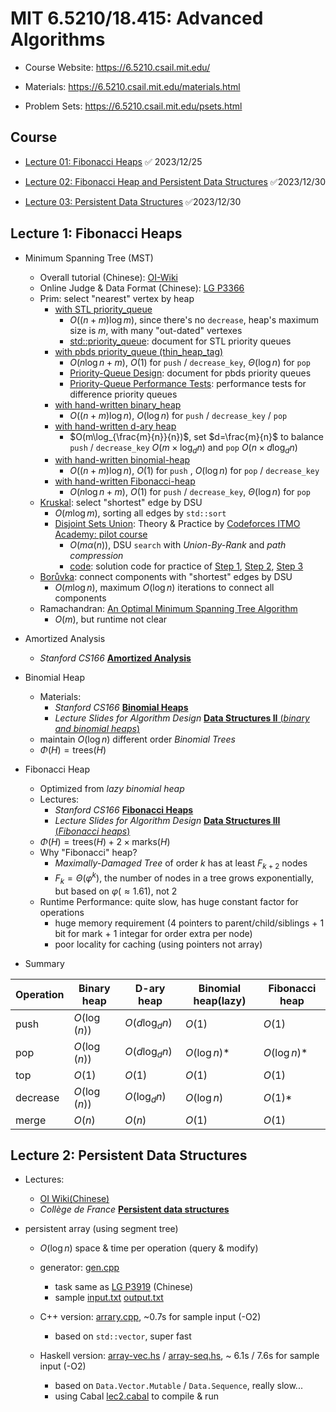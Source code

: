 # MIT 6.5210/18.415: Advanced Algorithms

- Course Website: https://6.5210.csail.mit.edu/

- Materials: https://6.5210.csail.mit.edu/materials.html
- Problem Sets: https://6.5210.csail.mit.edu/psets.html

## Course

- [Lecture 01: Fibonacci Heaps](https://www.youtube.com/watch?v=rnwf0dDGNCM&t=879s) :white_check_mark: 2023/12/25

- [Lecture 02: Fibonacci Heap and Persistent Data Structures](https://www.youtube.com/watch?v=TB3Y308PCrA) :white_check_mark:2023/12/30

- [Lecture 03: Persistent Data Structures](https://www.youtube.com/watch?v=nofifCFuPiQ) :white_check_mark:2023/12/30

## Lecture 1:  Fibonacci Heaps

- Minimum Spanning Tree (MST)
  - Overall tutorial (Chinese): [OI-Wiki](https://oi-wiki.org/graph/mst/)
  - Online Judge & Data Format (Chinese): [LG P3366](https://www.luogu.com.cn/problem/P3366)
  - Prim: select "nearest" vertex by heap
    - [with STL priority_queue](https://github.com/SkqLiao/MIT-6.5210/blob/main/lec1/prim-stl.cpp)
      - $O((n+m)\log{m})$, since there's no `decrease`, heap's maximum size is $m$, with many "out-dated" vertexes
      - [std::priority_queue](https://en.cppreference.com/w/cpp/container/priority_queue): document for STL  priority queues
    - [with pbds priority_queue (thin_heap_tag)](https://github.com/SkqLiao/MIT-6.5210/blob/main/lec1/prim-pbds.cpp)
      - $O(n\log{n}+m)$, $O(1)$ for `push` / `decrease_key`,  $\Theta(\log{n})$ for `pop`
      - [Priority-Queue Design](https://gcc.gnu.org/onlinedocs/libstdc++/ext/pb_ds/pq_design.html): document for pbds priority queues
      - [Priority-Queue Performance Tests](https://gcc.gnu.org/onlinedocs/libstdc++/ext/pb_ds/pq_performance_tests.html):  performance tests for difference priority queues
    - [with hand-written binary_heap](https://github.com/SkqLiao/MIT-6.5210/blob/main/lec1/prim-binary.cpp)
      - $O((n+m)\log{n})$, $O(\log{n})$ for `push` / `decrease_key` / `pop`
    - [with hand-written d-ary heap](https://github.com/SkqLiao/MIT-6.5210/blob/main/lec1/prim-dheap.cpp)
      - $O(m\log_{\frac{m}{n}}{n})$, set $d=\frac{m}{n}$ to balance `push` / `decrease_key` $O(m\times \log_{d}{n})$ and `pop` $O(n\times d\log_{d}{n})$
    - [with hand-written binomial-heap](https://github.com/SkqLiao/MIT-6.5210/blob/main/lec1/prim-binomial.cpp)
      - $O((n+m)\log{n})$, $O(1)$ for `push` ,  $O(\log{n})$ for `pop` / `decrease_key`
    - [with hand-written Fibonacci-heap](https://github.com/SkqLiao/MIT-6.5210/blob/main/lec1/prim-fibonacci.cpp)
      - $O(n\log{n}+m)$, $O(1)$ for `push` / `decrease_key`,  $\Theta(\log{n})$ for `pop`
  - [Kruskal](https://github.com/SkqLiao/MIT-6.5210/blob/main/lec1/kruskal.cpp): select "shortest" edge by DSU
    - $O(m\log{m})$, sorting all edges by `std::sort`
    - [Disjoint Sets Union](https://codeforces.com/edu/course/2/lesson/7): Theory & Practice by [Codeforces ITMO Academy: pilot course](https://codeforces.com/edu/course/2)
      - $O(m\alpha(n))$, DSU `search` with *Union-By-Rank* and *path compression*
      - [code](https://github.com/SkqLiao/codeforces-edu): solution code for practice of [Step 1](https://codeforces.com/edu/course/2/lesson/7/1/practice), [Step 2](https://codeforces.com/edu/course/2/lesson/7/2/practice), [Step 3](https://codeforces.com/edu/course/2/lesson/7/3/practice)
  - [Borůvka](https://github.com/SkqLiao/MIT-6.5210/blob/main/lec1/boruvka.cpp): connect components with "shortest" edges by DSU
    - $O(m\log{n})$, maximum $O(\log{n})$ iterations to connect all components
  - Ramachandran: [An Optimal Minimum Spanning Tree Algorithm](https://web.eecs.umich.edu/~pettie/papers/jacm-optmsf.pdf)
    - $O(m)$, but runtime not clear
- Amortized Analysis
  - *Stanford CS166* [**Amortized Analysis**](https://web.stanford.edu/class/cs166/lectures/06/Slides06.pdf)
- Binomial Heap
  - Materials:
    - *Stanford CS166* [**Binomial Heaps**](https://web.stanford.edu/class/cs166/lectures/07/Slides07.pdf)
    - *Lecture Slides for Algorithm Design* [**Data Structures II** (*binary and binomial heaps*)](https://www.cs.princeton.edu/~wayne/kleinberg-tardos/pdf/BinomialHeaps.pdf)
  - maintain $O(\log{n})$ different order *Binomial Trees*
  - $\Phi(H)=\text{trees}(H)$
- Fibonacci Heap
  - Optimized from *lazy binomial heap*
  - Lectures:
    - *Stanford CS166* [**Fibonacci Heaps**](https://web.stanford.edu/class/cs166/lectures/08/Slides08.pdf)
    - *Lecture Slides for Algorithm Design* [**Data Structures III** (*Fibonacci heaps*)](https://www.cs.princeton.edu/~wayne/kleinberg-tardos/pdf/FibonacciHeaps.pdf)
  - $\Phi(H)=\text{trees}(H)+2\times \text{marks}(H)$
  - Why "Fibonacci" heap?
    - *Maximally-Damaged Tree* of order $k$ has at least $F_{k+2}$ nodes
    - $F_k=\Theta(\varphi^k)$, the number of nodes in a tree grows exponentially, but based on $\varphi(\approx 1.61)$, not $2$
  - Runtime Performance: quite slow, has huge constant factor for operations
    - huge memory requirement (4 pointers to parent/child/siblings + 1 bit for mark + 1 integar for order extra per node)
    - poor locality for caching (using pointers not array)

- Summary

| Operation | Binary heap  | D-ary heap        | Binomial heap(lazy) | Fibonacci heap |
| --------- | ------------ | ----------------- | ------------------- | -------------- |
| push      | $O(\log(n))$ | $O(d\log_{d}{n})$ | $O(1)$              | $O(1)$         |
| pop       | $O(\log(n))$ | $O(d\log_{d}{n})$ | $O(\log{n})$*       | $O(\log{n})$*  |
| top       | $O(1)$       | $O(1)$            | $O(1)$              | $O(1)$         |
| decrease  | $O(\log(n))$ | $O(\log_d{n})$    | $O(\log{n})$        | $O(1)$*        |
| merge     | $O(n)$       | $O(n)$            | $O(1)$              | $O(1)$         |

## Lecture 2: Persistent Data Structures

- Lectures:
  - [OI Wiki(Chinese)](https://oi-wiki.org/ds/persistent/)
  - *Collège de France* [**Persistent data structures**](https://xavierleroy.org/CdF/2022-2023/)

- persistent array (using segment tree)

  - $O(\log n)$ space & time per operation (query & modify)

  - generator: [gen.cpp](https://github.com/SkqLiao/MIT-6.5210/blob/main/lec2/src/gen.cpp)

    - task same as [LG P3919](https://www.luogu.com.cn/problem/P3919) (Chinese)
    - sample [input.txt](https://github.com/SkqLiao/MIT-6.5210/blob/main/lec2/src/in.txt) [output.txt](https://github.com/SkqLiao/MIT-6.5210/blob/main/lec2/src/out.txt)

  - C++ version: [arrary.cpp](https://github.com/SkqLiao/MIT-6.5210/blob/main/lec2/src/array.cpp), ~0.7s for sample input (-O2)

    - based on `std::vector`, super fast

  - Haskell version: [array-vec.hs](https://github.com/SkqLiao/MIT-6.5210/blob/main/lec2/src/array-vec.hs) / [array-seq.hs](https://github.com/SkqLiao/MIT-6.5210/blob/main/lec2/src/array-seq.hs), ~ 6.1s / 7.6s for sample input (-O2)

      - based on `Data.Vector.Mutable` / `Data.Sequence`, really slow...
      - using Cabal [lec2.cabal](https://github.com/SkqLiao/MIT-6.5210/blob/main/lec2/lec2.cabal) to compile & run
